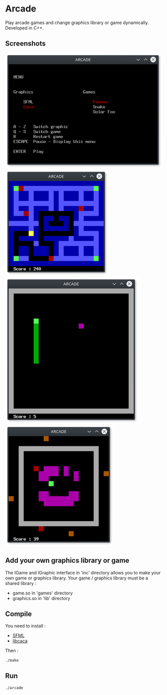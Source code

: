 # Arcade

Play arcade games and change graphics library or game dynamically. Developed in C++.


## Screenshots

![alt text](https://raw.githubusercontent.com/qlem/Arcade/master/screenshots/menu_caca.png)
![alt text](https://raw.githubusercontent.com/qlem/Arcade/master/screenshots/pacman_caca.png)
![alt text](https://raw.githubusercontent.com/qlem/Arcade/master/screenshots/snake_caca.png)
![alt text](https://raw.githubusercontent.com/qlem/Arcade/master/screenshots/solar_caca.png)

## Add your own graphics library or game

The IGame and IGraphic interface in 'inc' directory allows you to make your own game or graphics library.
Your game / graphics library must be a shared library :

* game.so in 'games' directory
* graphics.so in 'lib' directory

## Compile

You need to install :

* [SFML](https://www.sfml-dev.org/index-fr.php)
* [libcaca](http://caca.zoy.org/wiki/libcaca)

Then :

```
./make
```

## Run

```
./arcade
```
